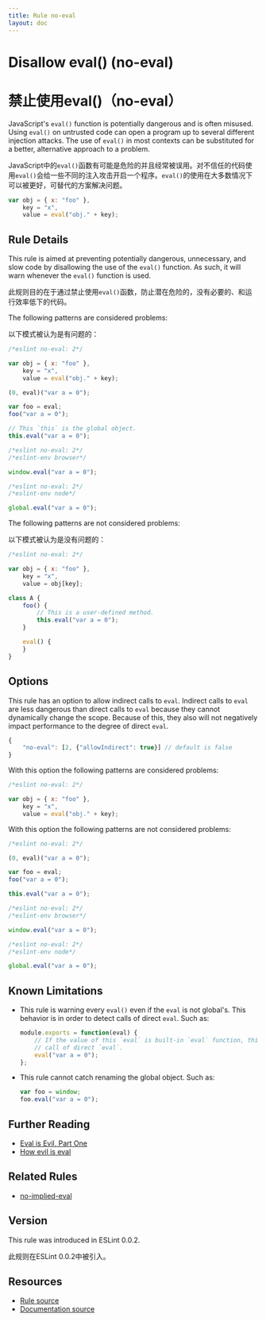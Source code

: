 ```yaml
---
title: Rule no-eval
layout: doc
---
```

<!-- Note: No pull requests accepted for this file. See README.md in the root directory for details. -->

# Disallow eval() (no-eval)
# 禁止使用eval()（no-eval）

JavaScript's `eval()` function is potentially dangerous and is often misused. Using `eval()` on untrusted code can open a program up to several different injection attacks. The use of `eval()` in most contexts can be substituted for a better, alternative approach to a problem.

JavaScript中的`eval()`函数有可能是危险的并且经常被误用。对不信任的代码使用`eval()`会给一些不同的注入攻击开启一个程序。`eval()`的使用在大多数情况下可以被更好，可替代的方案解决问题。

```js
var obj = { x: "foo" },
    key = "x",
    value = eval("obj." + key);
```

## Rule Details

This rule is aimed at preventing potentially dangerous, unnecessary, and slow code by disallowing the use of the `eval()` function. As such, it will warn whenever the `eval()` function is used.

此规则目的在于通过禁止使用`eval()`函数，防止潜在危险的，没有必要的、和运行效率低下的代码。

The following patterns are considered problems:

以下模式被认为是有问题的：

```js
/*eslint no-eval: 2*/

var obj = { x: "foo" },
    key = "x",
    value = eval("obj." + key);

(0, eval)("var a = 0");

var foo = eval;
foo("var a = 0");

// This `this` is the global object.
this.eval("var a = 0");
```

```js
/*eslint no-eval: 2*/
/*eslint-env browser*/

window.eval("var a = 0");
```

```js
/*eslint no-eval: 2*/
/*eslint-env node*/

global.eval("var a = 0");
```

The following patterns are not considered problems:

以下模式被认为是没有问题的：

```js
/*eslint no-eval: 2*/

var obj = { x: "foo" },
    key = "x",
    value = obj[key];

class A {
    foo() {
        // This is a user-defined method.
        this.eval("var a = 0");
    }

    eval() {
    }
}
```

## Options

This rule has an option to allow indirect calls to `eval`.
Indirect calls to `eval` are less dangerous than direct calls to `eval` because they cannot dynamically change the scope. Because of this, they also will not negatively impact performance to the degree of direct `eval`.

```js
{
    "no-eval": [2, {"allowIndirect": true}] // default is false
}
```

With this option the following patterns are considered problems:

```js
/*eslint no-eval: 2*/

var obj = { x: "foo" },
    key = "x",
    value = eval("obj." + key);
```

With this option the following patterns are not considered problems:

```js
/*eslint no-eval: 2*/

(0, eval)("var a = 0");

var foo = eval;
foo("var a = 0");

this.eval("var a = 0");
```

```js
/*eslint no-eval: 2*/
/*eslint-env browser*/

window.eval("var a = 0");
```

```js
/*eslint no-eval: 2*/
/*eslint-env node*/

global.eval("var a = 0");
```

## Known Limitations

* This rule is warning every `eval()` even if the `eval` is not global's.
  This behavior is in order to detect calls of direct `eval`. Such as:

  ```js
  module.exports = function(eval) {
      // If the value of this `eval` is built-in `eval` function, this is a
      // call of direct `eval`.
      eval("var a = 0");
  };
  ```

* This rule cannot catch renaming the global object. Such as:

  ```js
  var foo = window;
  foo.eval("var a = 0");
  ```

## Further Reading

* [Eval is Evil, Part One](http://blogs.msdn.com/b/ericlippert/archive/2003/11/01/53329.aspx)
* [How evil is eval](http://javascriptweblog.wordpress.com/2010/04/19/how-evil-is-eval/)

## Related Rules

* [no-implied-eval](no-implied-eval)

## Version

This rule was introduced in ESLint 0.0.2.

此规则在ESLint 0.0.2中被引入。

## Resources

* [Rule source](https://github.com/eslint/eslint/tree/master/lib/rules/no-eval.js)
* [Documentation source](https://github.com/eslint/eslint/tree/master/docs/rules/no-eval.md)
